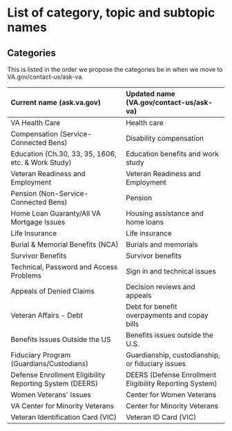# List of category, topic and subtopic names

## Categories
This is listed in the order we propose the categories be in when we move to VA.gov/contact-us/ask-va.

|Current name (ask.va.gov)|Updated name (VA.gov/contact-us/ask-va)|
|:--|:--|
|VA Health Care|Health care|
|Compensation (Service-Connected Bens)|Disability compensation|
|Education (Ch.30, 33, 35, 1606, etc. & Work Study)|Education benefits and work study|
|Veteran Readiness and Employment|Veteran Readiness and Employment|
|Pension (Non-Service-Connected Bens)|Pension|
|Home Loan Guaranty/All VA Mortgage Issues|Housing assistance and home loans|
|Life Insurance|Life insurance|
|Burial & Memorial Benefits (NCA)|Burials and memorials|
|Survivor Benefits|Survivor benefits|
|Technical, Password and Access Problems|Sign in and technical issues|
|Appeals of Denied Claims|Decision reviews and appeals|
|Veteran Affairs - Debt|Debt for benefit overpayments and copay bills|
|Benefits Issues Outside the US|Benefits issues outside the U.S.|
|Fiduciary Program (Guardians/Custodians)|Guardianship, custodianship, or fiduciary issues|
|Defense Enrollment Eligibility Reporting System (DEERS)|DEERS (Defense Enrollment Eligibility Reporting System)|
|Women Veterans' Issues|Center for Women Veterans|
|VA Center for Minority Veterans|Center for Minority Veterans|
|Veteran Identification Card (VIC)|Veteran ID Card (VIC)|
